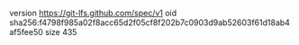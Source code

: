 version https://git-lfs.github.com/spec/v1
oid sha256:f4798f985a02f8acc65d2f05cf8f202b7c0903d9ab52603f61d18ab4af5fee50
size 435
